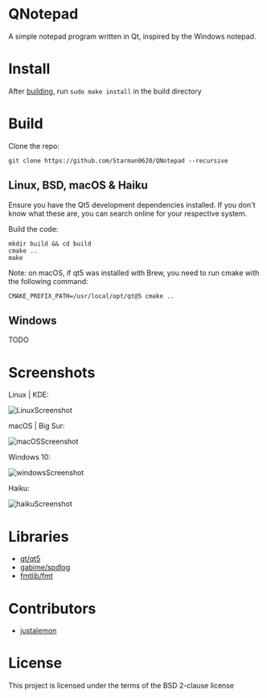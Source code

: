 # QNotepad
A simple notepad program written in Qt, inspired by the Windows notepad.
  
# Install

After [building](https://github.com/Starman0620/QNotepad#build), run `sudo make install` in the build directory

# Build
Clone the repo:

```
git clone https://github.com/Starman0620/QNotepad --recursive
```

## Linux, BSD, macOS & Haiku
Ensure you have the Qt5 development dependencies installed. If you don't know what these are, you can search online for your respective system.

Build the code:

```
mkdir build && cd build
cmake ..
make
```
Note: on macOS, if qt5 was installed with Brew, you need to run cmake with the following command:
```
CMAKE_PREFIX_PATH=/usr/local/opt/qt@5 cmake ..
```

## Windows
TODO

# Screenshots
Linux | KDE:

![LinuxScreenshot](https://raw.githubusercontent.com/Starman0620/QNotepad/master/linux-screenshot.png  "Linux Screenshot")


macOS | Big Sur:

![macOSScreenshot](https://raw.githubusercontent.com/Starman0620/QNotepad/master/macos-screenshot.png  "macOS Screenshot")


Windows 10:

![windowsScreenshot](https://raw.githubusercontent.com/Starman0620/QNotepad/master/windows-screenshot.png "Windows Screenshot")


Haiku:

![haikuScreenshot](https://raw.githubusercontent.com/Starman0620/QNotepad/master/haiku-screenshot.png "Haiku Screenshot")

# Libraries
* [qt/qt5](https://github.com/qt/qt5)
* [gabime/spdlog](https://github.com/gabime/spdlog)
* [fmtlib/fmt](https://github.com/fmtlib/fmt)

# Contributors
* [justalemon](https://github.com/justalemon/)

# License
This project is licensed under the terms of the BSD 2-clause license

